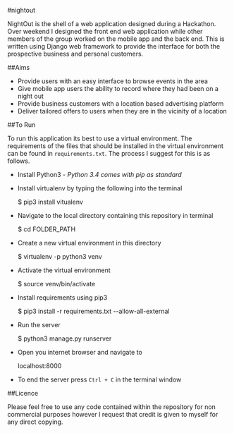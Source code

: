 #nightout

NightOut is the shell of a web application designed during a Hackathon. Over weekend I designed the front end web application while other members of the group worked on the mobile app and the back end. This is written using Django web framework to provide the interface for both the prospective business and personal customers.

##Aims

* Provide users with an easy interface to browse events in the area
* Give mobile app users the ability to record where they had been on a night out
* Provide business customers with a location based advertising platform
* Deliver tailored offers to users when they are in the vicinity of a location


##To Run

To run this application its best to use a virtual environment. The requirements of the files that should be installed in the virtual environment can be found in `requirements.txt`. The process I suggest for this is as follows.

- Install Python3 *- Python 3.4 comes with pip as standard*

- Install virtualenv by typing the following into the terminal

    $ pip3 install vitualenv

- Navigate to the local directory containing this repository in terminal

    $ cd FOLDER_PATH
- Create a new virtual environment in this directory

    $ virtualenv -p python3 venv

- Activate the virtual environment

    $ source venv/bin/activate

- Install requirements using pip3

    $ pip3 install -r requirements.txt --allow-all-external

- Run the server

    $ python3 manage.py runserver

- Open you internet browser and navigate to

    localhost:8000

- To end the server press `Ctrl + C` in the terminal window 

##Licence

Please feel free to use any code contained within the repository for non commercial purposes however I request that credit is given to myself for any direct copying.